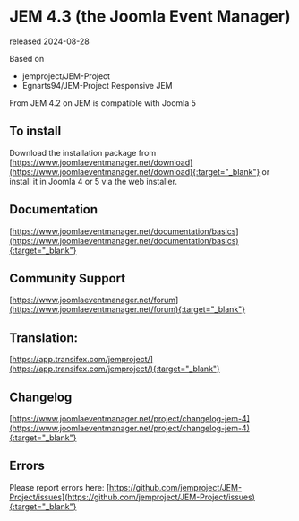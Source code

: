 # JEM 4.3 (the Joomla Event Manager)
released 2024-08-28

Based on
- jemproject/JEM-Project
- Egnarts94/JEM-Project Responsive JEM

From JEM 4.2 on JEM is compatible with Joomla 5

## To install
Download the installation package from [https://www.joomlaeventmanager.net/download](https://www.joomlaeventmanager.net/download){:target="_blank"} or install it in Joomla 4 or 5 via the web installer.

## Documentation
[https://www.joomlaeventmanager.net/documentation/basics](https://www.joomlaeventmanager.net/documentation/basics){:target="_blank"}

## Community Support
[https://www.joomlaeventmanager.net/forum](https://www.joomlaeventmanager.net/forum){:target="_blank"}

## Translation:
[https://app.transifex.com/jemproject/](https://app.transifex.com/jemproject/){:target="_blank"}

## Changelog
[https://www.joomlaeventmanager.net/project/changelog-jem-4](https://www.joomlaeventmanager.net/project/changelog-jem-4){:target="_blank"}

## Errors
Please report errors here: [https://github.com/jemproject/JEM-Project/issues](https://github.com/jemproject/JEM-Project/issues){:target="_blank"}

